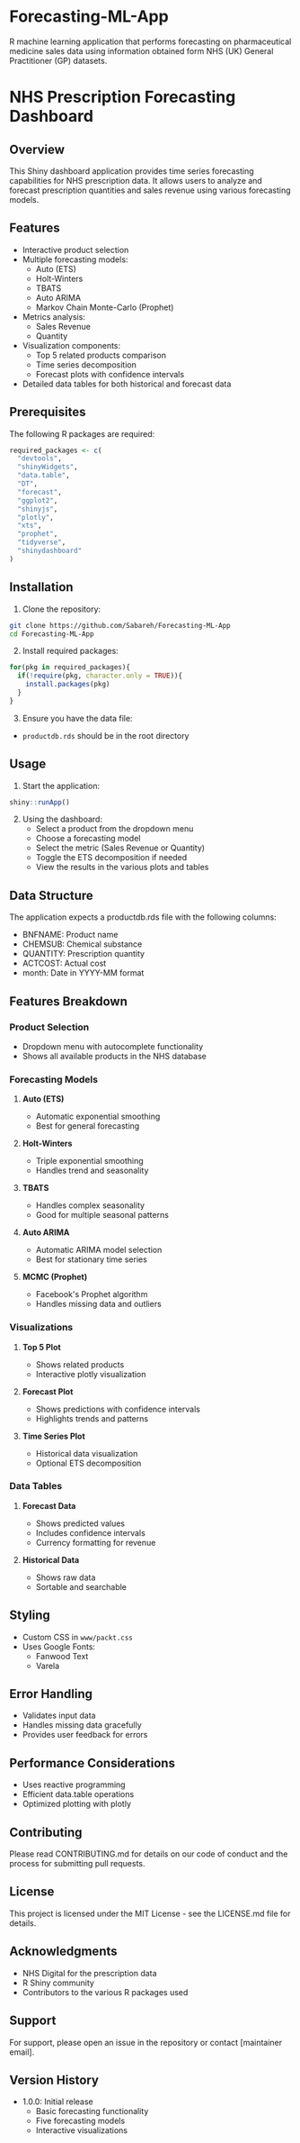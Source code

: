 # Forecasting-ML-App
R machine learning application that performs forecasting on pharmaceutical medicine sales data using information obtained form NHS (UK) General Practitioner (GP) datasets.

# NHS Prescription Forecasting Dashboard

## Overview
This Shiny dashboard application provides time series forecasting capabilities for NHS prescription data. It allows users to analyze and forecast prescription quantities and sales revenue using various forecasting models.

## Features
- Interactive product selection
- Multiple forecasting models:
  - Auto (ETS)
  - Holt-Winters
  - TBATS
  - Auto ARIMA
  - Markov Chain Monte-Carlo (Prophet)
- Metrics analysis:
  - Sales Revenue
  - Quantity
- Visualization components:
  - Top 5 related products comparison
  - Time series decomposition
  - Forecast plots with confidence intervals
- Detailed data tables for both historical and forecast data

## Prerequisites
The following R packages are required:
```r
required_packages <- c(
  "devtools",
  "shinyWidgets",
  "data.table",
  "DT",
  "forecast",
  "ggplot2",
  "shinyjs",
  "plotly",
  "xts",
  "prophet",
  "tidyverse",
  "shinydashboard"
)
```

## Installation

1. Clone the repository:
```bash
git clone https://github.com/Sabareh/Forecasting-ML-App
cd Forecasting-ML-App
```

2. Install required packages:
```r
for(pkg in required_packages){
  if(!require(pkg, character.only = TRUE)){
    install.packages(pkg)
  }
}
```

3. Ensure you have the data file:
- `productdb.rds` should be in the root directory

## Usage

1. Start the application:
```r
shiny::runApp()
```

2. Using the dashboard:
   - Select a product from the dropdown menu
   - Choose a forecasting model
   - Select the metric (Sales Revenue or Quantity)
   - Toggle the ETS decomposition if needed
   - View the results in the various plots and tables

## Data Structure
The application expects a productdb.rds file with the following columns:
- BNFNAME: Product name
- CHEMSUB: Chemical substance
- QUANTITY: Prescription quantity
- ACTCOST: Actual cost
- month: Date in YYYY-MM format

## Features Breakdown

### Product Selection
- Dropdown menu with autocomplete functionality
- Shows all available products in the NHS database

### Forecasting Models
1. **Auto (ETS)**
   - Automatic exponential smoothing
   - Best for general forecasting

2. **Holt-Winters**
   - Triple exponential smoothing
   - Handles trend and seasonality

3. **TBATS**
   - Handles complex seasonality
   - Good for multiple seasonal patterns

4. **Auto ARIMA**
   - Automatic ARIMA model selection
   - Best for stationary time series

5. **MCMC (Prophet)**
   - Facebook's Prophet algorithm
   - Handles missing data and outliers

### Visualizations
1. **Top 5 Plot**
   - Shows related products
   - Interactive plotly visualization

2. **Forecast Plot**
   - Shows predictions with confidence intervals
   - Highlights trends and patterns

3. **Time Series Plot**
   - Historical data visualization
   - Optional ETS decomposition

### Data Tables
1. **Forecast Data**
   - Shows predicted values
   - Includes confidence intervals
   - Currency formatting for revenue

2. **Historical Data**
   - Shows raw data
   - Sortable and searchable

## Styling
- Custom CSS in `www/packt.css`
- Uses Google Fonts:
  - Fanwood Text
  - Varela

## Error Handling
- Validates input data
- Handles missing data gracefully
- Provides user feedback for errors

## Performance Considerations
- Uses reactive programming
- Efficient data.table operations
- Optimized plotting with plotly

## Contributing
Please read CONTRIBUTING.md for details on our code of conduct and the process for submitting pull requests.

## License
This project is licensed under the MIT License - see the LICENSE.md file for details.

## Acknowledgments
- NHS Digital for the prescription data
- R Shiny community
- Contributors to the various R packages used

## Support
For support, please open an issue in the repository or contact [maintainer email].

## Version History
- 1.0.0: Initial release
  - Basic forecasting functionality
  - Five forecasting models
  - Interactive visualizations
